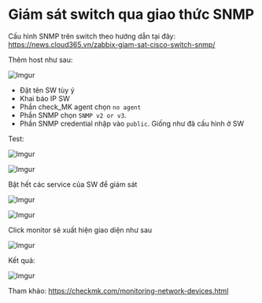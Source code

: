 # Giám sát switch qua giao thức SNMP

Cấu hình SNMP trên switch theo hướng dẫn tại đây: https://news.cloud365.vn/zabbix-giam-sat-cisco-switch-snmp/

Thêm host như sau:

![Imgur](https://i.imgur.com/o5JfAbg.png)

- Đặt tên SW tùy ý
- Khai báo IP SW
- Phần check_MK agent chọn `no agent`
- Phần SNMP chọn `SNMP v2 or v3`.
- Phần SNMP credential nhập vào `public`. Giống như đã cấu hình ở SW

Test:

![Imgur](https://i.imgur.com/kEvjH5X.png)

![Imgur](https://i.imgur.com/FGNg5yI.png)

Bật hết các service của SW để giám sát

![Imgur](https://i.imgur.com/hxVAVwI.png)

![Imgur](https://i.imgur.com/ySN2xpa.png)

Click monitor sẽ xuất hiện giao diện như sau

![Imgur](https://i.imgur.com/GRHqHMq.png)

Kết quả: 

![Imgur](https://i.imgur.com/GZCJEvF.png)

Tham khảo: https://checkmk.com/monitoring-network-devices.html
